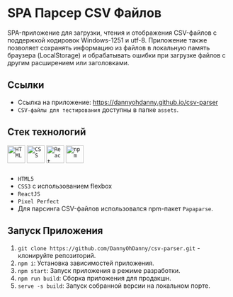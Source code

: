 # SPA Парсер CSV Файлов

SPA-приложение для загрузки, чтения и отображения CSV-файлов с поддержкой кодировок Windows-1251 и utf-8. Приложение также позволяет сохранять информацию из файлов в локальную память браузера (LocalStorage) и обрабатывать ошибки при загрузке файлов с другим расширением или заголовками.

## Ссылки

- Ссылка на приложение: https://dannyohdanny.github.io/csv-parser
- `CSV-файлы для тестирования` доступны в папке `assets`.

## Стек технологий

<div >
	<code><img width="40" src="https://user-images.githubusercontent.com/25181517/192158954-f88b5814-d510-4564-b285-dff7d6400dad.png" alt="HTML" title="HTML"/></code>
	<code><img width="40" src="https://user-images.githubusercontent.com/25181517/183898674-75a4a1b1-f960-4ea9-abcb-637170a00a75.png" alt="CSS" title="CSS"/></code>
	<code><img width="40" src="https://user-images.githubusercontent.com/25181517/183897015-94a058a6-b86e-4e42-a37f-bf92061753e5.png" alt="React" title="React"/></code>
	<code><img width="40" src="https://user-images.githubusercontent.com/25181517/121401671-49102800-c959-11eb-9f6f-74d49a5e1774.png" alt="npm" title="npm"/></code>
</div>

#####

- `HTML5`
- `CSS3` с использованием flexbox
- `ReactJS`
- `Pixel Perfect`
- Для парсинга CSV-файлов использовался npm-пакет `Papaparse`.

## Запуск Приложения

1. `git clone https://github.com/DannyOhDanny/csv-parser.git` - клонируйте репозиторий.
2. `npm i`: Установка зависимостей приложения.
3. `npm start`: Запуск приложения в режиме разработки.
4. `npm run build`: Сборка приложения для продакшн.
5. `serve -s build`: Запуск собранной версии на локальном порте.
